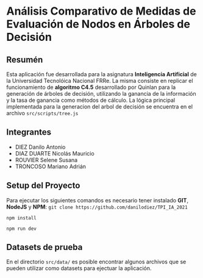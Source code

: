 # Análisis Comparativo de Medidas de Evaluación de Nodos en Árboles de Decisión

## Resumén

Esta aplicación fue desarrollada para la asignatura **Inteligencia Artificial** de la Universidad Tecnolóica Nacional FRRe. La misma consiste en replicar el funcionamiento de **algoritmo C4.5** desarrollado por Quinlan para la generación de árboles de decisión, utilizando la ganancia de la información y la tasa de ganancia como métodos de cálculo.
La lógica principal implementada para la generacion del arbol de decisión se encuentra en el archivo `src/scripts/tree.js`

## Integrantes

- DIEZ Danilo Antonio
- DIAZ DUARTE Nicolás Mauricio
- ROUVIER Selene Susana
- TRONCOSO Mariano Adrián

## Setup del Proyecto

Para ejecutar los siguientes comandos es necesario tener instalado **GIT**, **NodeJS** y **NPM**:
`git clone https://github.com/danilodiez/TPI_IA_2021`

`npm install`

`npm run dev`

## Datasets de prueba

En el directorio `src/data/` es posible encontrar algunos archivos que se pueden utilizar como datasets para ejectuar la aplicación.
